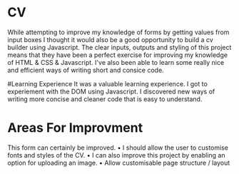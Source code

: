 # CV
While attempting to improve my knowledge of forms by getting values from input boxes I thought it would also be a good opportunity to build a cv builder using Javascript. The clear inputs, outputs and styling of this project means that they have been a perfect exercise for improving my knowledge of HTML & CSS & Javascript. I've also been able to learn some really nice and efficient ways of writing short and consice code.

#Learning Experience
It was a valuable learning experience. I got to experiement with the DOM using Javascript. I discovered new ways of writing more concise and cleaner code that is easy to understand. 

# Areas For Improvment 
This form can certainly be improved. 
• I should allow the user to customise fonts and styles of the CV. 
• I can also improve this project by enabling an option for uploading an image.
• Allow customisable page structure / layout
